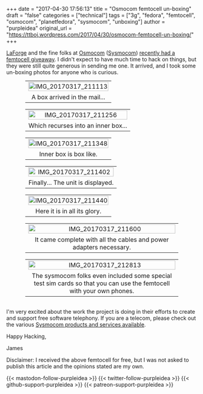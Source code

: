 +++
date = "2017-04-30 17:56:13"
title = "Osmocom femtocell un-boxing"
draft = "false"
categories = ["technical"]
tags = ["3g", "fedora", "femtocell", "osmocom", "planetfedora", "sysmocom", "unboxing"]
author = "purpleidea"
original_url = "https://ttboj.wordpress.com/2017/04/30/osmocom-femtocell-un-boxing/"
+++

<a href="https://twitter.com/LaF0rge">LaForge</a> and the fine folks at <a href="https://osmocom.org/">Osmocom</a> (<a href="https://www.sysmocom.de/">Sysmocom</a>) <a href="https://osmocom.org/news/62">recently had a femtocell giveaway</a>. I didn't expect to have much time to hack on things, but they were still quite generous in sending me one. It arrived, and I took some un-boxing photos for anyone who is curious.

<table style="text-align:center; width:80%; margin:0 auto;"><tr><td><a href="IMG_20170317_211113.jpg"><img class="alignnone size-full wp-image-2064" src="IMG_20170317_211113.jpg" alt="IMG_20170317_211113" width="100%" height="100%" /></a></td></tr><tr><td>A box arrived in the mail...</td></tr></table></br />

<table style="text-align:center; width:80%; margin:0 auto;"><tr><td><a href="IMG_20170317_211256.jpg"><img class="alignnone size-full wp-image-2065" src="IMG_20170317_211256.jpg" alt="IMG_20170317_211256" width="100%" height="100%" /></a></td></tr><tr><td>Which recurses into an inner box...</td></tr></table></br />

<table style="text-align:center; width:80%; margin:0 auto;"><tr><td><a href="IMG_20170317_211348.jpg"><img class="alignnone size-full wp-image-2066" src="IMG_20170317_211348.jpg" alt="IMG_20170317_211348" width="100%" height="100%" /></a></td></tr><tr><td>Inner box is box like.</td></tr></table></br />

<table style="text-align:center; width:80%; margin:0 auto;"><tr><td><a href="IMG_20170317_211402.jpg"><img class="alignnone size-full wp-image-2067" src="IMG_20170317_211402.jpg" alt="IMG_20170317_211402" width="100%" height="100%" /></a></td></tr><tr><td>Finally... The unit is displayed.</td></tr></table></br />

<table style="text-align:center; width:80%; margin:0 auto;"><tr><td><a href="IMG_20170317_211440.jpg"><img class="alignnone size-full wp-image-2068" src="IMG_20170317_211440.jpg" alt="IMG_20170317_211440" width="100%" height="100%" /></a></td></tr><tr><td>Here it is in all its glory.</td></tr></table></br />

<table style="text-align:center; width:80%; margin:0 auto;"><tr><td><a href="IMG_20170317_211600.jpg"><img class="alignnone size-full wp-image-2069" src="IMG_20170317_211600.jpg" alt="IMG_20170317_211600" width="100%" height="100%" /></a></td></tr><tr><td>It came complete with all the cables and power adapters necessary.</td></tr></table></br />

<table style="text-align:center; width:80%; margin:0 auto;"><tr><td><a href="IMG_20170317_212813.jpg"><img class="alignnone size-full wp-image-2070" src="IMG_20170317_212813.jpg" alt="IMG_20170317_212813" width="100%" height="100%" /></a></td></tr><tr><td>The sysmocom folks even included some special test sim cards so that you can use the femtocell with your own phones.</td></tr></table></br />

I'm very excited about the work the project is doing in their efforts to create and support free software telephony. If you are a telecom, please check out the various <a href="https://www.sysmocom.de/">Sysmocom products and services available</a>.

Happy Hacking,

James

Disclaimer: I received the above femtocell for free, but I was not asked to publish this article and the opinions stated are my own.

{{< mastodon-follow-purpleidea >}}
{{< twitter-follow-purpleidea >}}
{{< github-support-purpleidea >}}
{{< patreon-support-purpleidea >}}
